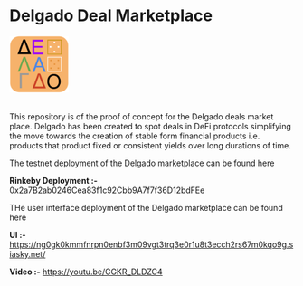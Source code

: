 
# Delgado Deal Marketplace 

<img src="https://github.com/cryptotwilight/delgado/blob/b2e90370e1bd9812eea4b8262649fbec5ef4c804/media/logo%20v0.01.png" width=105, height=100/>

<br/>This repository is of the proof of concept for the Delgado deals market place. Delgado has been created to spot deals in DeFi protocols simplifying the move towards the creation of stable form financial products i.e. products that product fixed or consistent yields over long durations of time. 

The testnet deployment of the Delgado marketplace can be found here 

**Rinkeby Deployment :-** 0x2a7B2ab0246Cea83f1c92Cbb9A7f7f36D12bdFEe

THe user interface deployment of the Delgado marketplace can be found here

**UI :-** https://ng0gk0kmmfnrpn0enbf3m09vgt3trq3e0r1u8t3ecch2rs67m0kqo9g.siasky.net/

**Video :-** https://youtu.be/CGKR_DLDZC4
